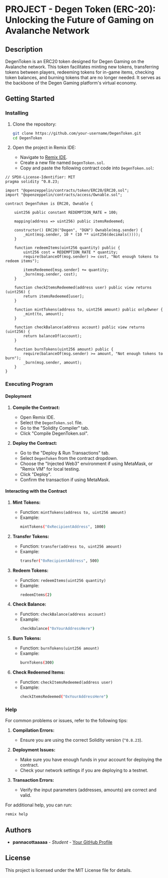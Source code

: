 # PROJECT - Degen Token (ERC-20): Unlocking the Future of Gaming on Avalanche Network

## Description

DegenToken is an ERC20 token designed for Degen Gaming on the Avalanche network. This token facilitates minting new tokens, transferring tokens between players, redeeming tokens for in-game items, checking token balances, and burning tokens that are no longer needed. It serves as the backbone of the Degen Gaming platform's virtual economy.

## Getting Started

### Installing

1. Clone the repository:
   ```sh
   git clone https://github.com/your-username/DegenToken.git
   cd DegenToken
   ```

2. Open the project in Remix IDE:
   - Navigate to [Remix IDE](https://remix.ethereum.org/).
   - Create a new file named `DegenToken.sol`.
   - Copy and paste the following contract code into `DegenToken.sol`:

```solidity
// SPDX-License-Identifier: MIT
pragma solidity ^0.8.23;

import "@openzeppelin/contracts/token/ERC20/ERC20.sol";
import "@openzeppelin/contracts/access/Ownable.sol";

contract DegenToken is ERC20, Ownable {
    
    uint256 public constant REDEMPTION_RATE = 100;

    mapping(address => uint256) public itemsRedeemed;

    constructor() ERC20("Degen", "DGN") Ownable(msg.sender) {
        _mint(msg.sender, 10 * (10 ** uint256(decimals())));
    }

    function redeemItems(uint256 quantity) public {
        uint256 cost = REDEMPTION_RATE * quantity;
        require(balanceOf(msg.sender) >= cost, "Not enough tokens to redeem items");

        itemsRedeemed[msg.sender] += quantity;
        _burn(msg.sender, cost);
    }

    function checkItemsRedeemed(address user) public view returns (uint256) {
        return itemsRedeemed[user];
    }

    function mintTokens(address to, uint256 amount) public onlyOwner {
        _mint(to, amount);
    }

    function checkBalance(address account) public view returns (uint256) {
        return balanceOf(account);
    }

    function burnTokens(uint256 amount) public {
        require(balanceOf(msg.sender) >= amount, "Not enough tokens to burn");
        _burn(msg.sender, amount);
    }
}
```

### Executing Program

#### Deployment

1. **Compile the Contract:**
   - Open Remix IDE.
   - Select the `DegenToken.sol` file.
   - Go to the "Solidity Compiler" tab.
   - Click "Compile DegenToken.sol".

2. **Deploy the Contract:**
   - Go to the "Deploy & Run Transactions" tab.
   - Select `DegenToken` from the contract dropdown.
   - Choose the "Injected Web3" environment if using MetaMask, or "Remix VM" for local testing.
   - Click "Deploy".
   - Confirm the transaction if using MetaMask.

#### Interacting with the Contract

1. **Mint Tokens:**
   - Function: `mintTokens(address to, uint256 amount)`
   - Example:
     ```sh
     mintTokens("0xRecipientAddress", 1000)
     ```

2. **Transfer Tokens:**
   - Function: `transfer(address to, uint256 amount)`
   - Example:
     ```sh
     transfer("0xRecipientAddress", 500)
     ```

3. **Redeem Tokens:**
   - Function: `redeemItems(uint256 quantity)`
   - Example:
     ```sh
     redeemItems(2)
     ```

4. **Check Balance:**
   - Function: `checkBalance(address account)`
   - Example:
     ```sh
     checkBalance("0xYourAddressHere")
     ```

5. **Burn Tokens:**
   - Function: `burnTokens(uint256 amount)`
   - Example:
     ```sh
     burnTokens(300)
     ```

6. **Check Redeemed Items:**
   - Function: `checkItemsRedeemed(address user)`
   - Example:
     ```sh
     checkItemsRedeemed("0xYourAddressHere")
     ```

### Help

For common problems or issues, refer to the following tips:

1. **Compilation Errors:**
   - Ensure you are using the correct Solidity version (`^0.8.23`).

2. **Deployment Issues:**
   - Make sure you have enough funds in your account for deploying the contract.
   - Check your network settings if you are deploying to a testnet.

3. **Transaction Errors:**
   - Verify the input parameters (addresses, amounts) are correct and valid.

For additional help, you can run:
```sh
remix help
```

## Authors

- **pannacottaaaaa** - *Student* - [Your GitHub Profile]([https://github.com/your-username](https://github.com/pannacottaaaaa))

## License

This project is licensed under the MIT License file for details.

